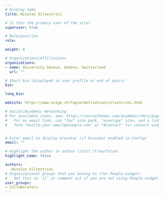 ```yaml
---
# Display name
title: Nicolas Silvestrini

# Is this the primary user of the site?
superuser: true

# Role/position
role: 

weight: 8

# Organizations/Affiliations
organizations:
- name: University Geneva, Geneva, Switzerland
  url: ""

# Short bio (displayed in user profile at end of posts)
bio:

long_bio:

website: https://www.unige.ch/fapse/motivation/silvestrini.html

# Social/Academic Networking
# For available icons, see: https://sourcethemes.com/academic/docs/page-builder/#icons
#   For an email link, use "fas" icon pack, "envelope" icon, and a link in the
#   form "mailto:your-email@example.com" or "#contact" for contact widget.


# Enter email to display Gravatar (if Gravatar enabled in Config)
email: ""

# Highlight the author in author lists? (true/false)
highlight_name: false

authors:
  -Nicolas Silvestrini
# Organizational groups that you belong to (for People widget)
#   Set this to `[]` or comment out if you are not using People widget.
user_groups:
- Collaborators
---
```


